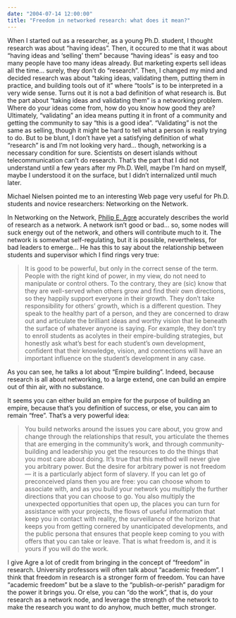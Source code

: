 ```yaml
---
date: "2004-07-14 12:00:00"
title: "Freedom in networked research: what does it mean?"
---
```




When I started out as a researcher, as a young Ph.D. student, I thought research was about &ldquo;having ideas&rdquo;. Then, it occured to me that it was about &ldquo;having ideas and &lsquo;selling&rsquo; them&rdquo; because &ldquo;having ideas&rdquo; is easy and too many people have too many ideas already. But marketing experts sell ideas all the time&hellip; surely, they don&rsquo;t do &ldquo;research&rdquo;. Then, I changed my mind and decided research was about &ldquo;taking ideas, validating them, putting them in practice, and building tools out of it&rdquo; where &ldquo;tools&rdquo; is to be interpreted in a very wide sense. Turns out it is not a bad definition of what research is. But the part about &ldquo;taking ideas and validating them&rdquo; is a networking problem. Where do your ideas come from, how do you know how good they are? Ultimately, &ldquo;validating&rdquo; an idea means putting it in front of a community and getting the community to say &ldquo;this is a good idea&rdquo;. &ldquo;Validating&rdquo; is not the same as selling, though it might be hard to tell what a person is really trying to do.
But to be blunt, I don&rsquo;t have yet a satisfying definition of what &ldquo;research&rdquo; is and I&rsquo;m not looking very hard&hellip; though, networking is a necessary condition for sure. Scientists on desert islands without telecommunication can&rsquo;t do research. That&rsquo;s the part that I did not understand until a few years after my Ph.D. Well, maybe I&rsquo;m hard on myself, maybe I understood it on the surface, but I didn&rsquo;t internalized until much later.

Michael Nielsen pointed me to an interesting Web page very useful for Ph.D. students and novice researchers: Networking on the Network.

In Networking on the Network, [Philip E. Agre](http://polaris.gseis.ucla.edu/pagre/) accurately describes the world of research as a network. A network isn&rsquo;t good or bad&hellip; so, some nodes will suck energy out of the network, and others will contribute much to it. The network is somewhat self-regulating, but it is possible, nevertheless, for bad leaders to emerge&hellip; He has this to say about the relationship between students and supervisor which I find rings very true:

>It is good to be powerful, but only in the correct sense of the term. People with the right kind of power, in my view, do not need to manipulate or control others. To the contrary, they are (sic) know that they are well-served when others grow and find their own directions, so they happily support everyone in their growth. They don&rsquo;t take responsibility for others&rsquo; growth, which is a different question. They speak to the healthy part of a person, and they are concerned to draw out and articulate the brilliant ideas and worthy vision that lie beneath the surface of whatever anyone is saying. For example, they don&rsquo;t try to enroll students as acolytes in their empire-building strategies, but honestly ask what&rsquo;s best for each student&rsquo;s own development, confident that their knowledge, vision, and connections will have an important influence on the student&rsquo;s development in any case.


As you can see, he talks a lot about &ldquo;Empire building&rdquo;. Indeed, because research is all about networking, to a large extend, one can build an empire out of thin air, with no substance.

It seems you can either build an empire for the purpose of building an empire, because that&rsquo;s you definition of success, or else, you can aim to remain &ldquo;free&rdquo;. That&rsquo;s a very powerful idea:

>You build networks around the issues you care about, you grow and change through the relationships that result, you articulate the themes that are emerging in the community&rsquo;s work, and through community-building and leadership you get the resources to do the things that you most care about doing. It&rsquo;s true that this method will never give you arbitrary power. But the desire for arbitrary power is not freedom &#8212; it is a particularly abject form of slavery. If you can let go of preconceived plans then you are free: you can choose whom to associate with, and as you build your network you multiply the further directions that you can choose to go. You also multiply the unexpected opportunities that open up, the places you can turn for assistance with your projects, the flows of useful information that keep you in contact with reality, the surveillance of the horizon that keeps you from getting cornered by unanticipated developments, and the public persona that ensures that people keep coming to you with offers that you can take or leave. That is what freedom is, and it is yours if you will do the work.



I give Agre a lot of credit from bringing in the concept of &ldquo;freedom&rdquo; in research. University professors will often talk about &ldquo;academic freedom&rdquo;. I think that freedom in research is a stronger form of freedom. You can have &ldquo;academic freedom&rdquo; but be a slave to the &ldquo;publish-or-perish&rdquo; paradigm for the power it brings you. Or else, you can &ldquo;do the work&rdquo;, that is, do your research as a network node, and leverage the strength of the network to make the research you want to do anyhow, much better, much stronger.

